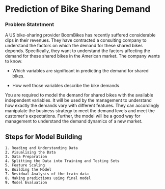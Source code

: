 # Prediction of Bike Sharing Demand

### Problem Statetment
A US bike-sharing provider BoomBikes has recently suffered considerable dips in their revenues. They have contracted a consulting company to understand the factors on which the demand for these shared bikes depends. Specifically, they want to understand the factors affecting the demand for these shared bikes in the American market. The company wants to know:

- Which variables are significant in predicting the demand for shared bikes.  

- How well those variables describe the bike demands  

You are required to model the demand for shared bikes with the available independent variables. It will be used by the management to understand how exactly the demands vary with different features. They can accordingly manipulate the business strategy to meet the demand levels and meet the customer's expectations. Further, the model will be a good way for management to understand the demand dynamics of a new market.

## Steps for Model Building
    1. Reading and Understanding Data  
    2. Visualising the Data  
    3. Data Preparation  
    4. Splitting the Data into Training and Testing Sets  
    5. Feature Scaling  
    6. Building the Model  
    7. Residual Analysis of the train data  
    8. Making predictions using final model  
    9. Model Evaluation
